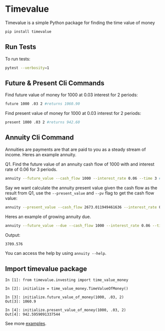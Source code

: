 # Timevalue

Timevalue is a simple Python package for finding the time value of money

```bash
pip install timevalue
```

## Run Tests

To run tests:

```bash
pytest --verbosity=1
```

## Future & Present Cli Commands

Find future value of money for $1000$ at $0.03%$ interest for $2$ periods:

```bash
future 1000 .03 2 #returns 1060.90
```

Find present value of money for $1000$ at $0.03%$ interest for $2$ periods:

```bash
present 1000 .03 2 #returns 942.60
```

## Annuity Cli Command

Annuities are payments are that are paid to you as a steady stream of income. Heres an example annuity.

Q1. Find the future value of an annuity cash flow of $1000$ with and interest rate of $0.06$ for $3$ periods.

```bash
annuity --future_value --cash_flow 1000 --interest_rate 0.06 --time 3 # returns 2673.011949461636
```

Say we want calculate the annuity present value given the cash flow as the result from Q1, use the `--present_value` and `--pv` flag to get the cash flow value:

```bash
annuity --present_value --cash_flow 2673.011949461636 --interest_rate 0.06 --time 3 --pv
```

Heres an example of growing annuity due.

```bash
annuity --future_value --due --cash_flow 1000 --interest_rate 0.06 --time 3 --growth_rate .10
```

Output:

```bash
3709.576
```

You can access the help by using `annuity --help`.

## Import timevalue package

```python3
In [1]: from timevalue.investing import time_value_money

In [2]: initialize = time_value_money.TimeValueOfMoney()

In [3]: initialize.future_value_of_money(1000, .03, 2)
Out[3]: 1060.9

In [4]: initialize.present_value_of_money(1000, .03, 2)
Out[4]: 942.5959091337544
```

See more [examples](https://github.com/mmsaki/timevalue/blob/main/src/timevalue/examples/annuities.md).
